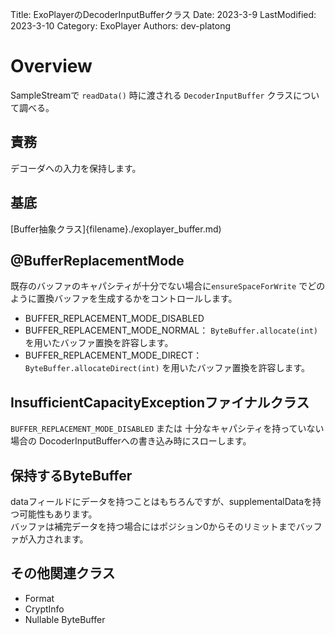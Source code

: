Title: ExoPlayerのDecoderInputBufferクラス
Date: 2023-3-9
LastModified: 2023-3-10
Category: ExoPlayer
Authors: dev-platong

# Overview

SampleStreamで `readData()` 時に渡される `DecoderInputBuffer` クラスについて調べる。

## 責務

デコーダへの入力を保持します。  

## 基底

[Buffer抽象クラス]{filename}./exoplayer_buffer.md)

## @BufferReplacementMode

既存のバッファのキャパシティが十分でない場合に`ensureSpaceForWrite` でどのように置換バッファを生成するかをコントロールします。

- BUFFER_REPLACEMENT_MODE_DISABLED
- BUFFER_REPLACEMENT_MODE_NORMAL： `ByteBuffer.allocate(int)`を用いたバッファ置換を許容します。
- BUFFER_REPLACEMENT_MODE_DIRECT： `ByteBuffer.allocateDirect(int)` を用いたバッファ置換を許容します。

## InsufficientCapacityExceptionファイナルクラス

`BUFFER_REPLACEMENT_MODE_DISABLED` または 十分なキャパシティを持っていない場合の DocoderInputBufferへの書き込み時にスローします。

## 保持するByteBuffer

dataフィールドにデータを持つことはもちろんですが、supplementalDataを持つ可能性もあります。  
バッファは補完データを持つ場合にはポジション0からそのリミットまでバッファが入力されます。

## その他関連クラス

- Format
- CryptInfo
- Nullable ByteBuffer